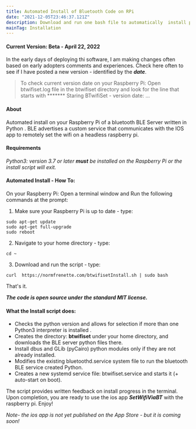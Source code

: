 ```yaml
---
title: Automated Install of Bluetooth Code on RPi
date: "2021-12-05T23:46:37.121Z"
description: Download and run one bash file to automatically  install python files & configure RPi for BLE.
mainTag: Installation
---
```

#### Current Version: Beta - April 22, 2022
In the early days of deploying thi software, I am making changes often based on early adopters comments and experiences.  Check here often to see if I have posted a new version - identified by the ***date***.
> To check current version date on your Raspberry Pi:  Open btwifiset.log file in the btwifiset directory and look for the line that starts with ******* Staring BTwifiSet - version date: ...

#### About
Automated install on your Raspberry Pi of a bluetooth BLE Server written in Python .  BLE advertises a custom service that communicates with the IOS app to remotely set the wifi on a headless raspberry pi.

#### Requirements
*Python3: version 3.7 or later **must** be installed on the Raspberry Pi or the install script will exit.*

#### Automated Install - How To: 
On your Raspberry Pi: Open a terminal window and Run the following commands at the prompt:

1. Make sure your Raspberry Pi is up to date - type:
```
sudo apt-get update
sudo apt-get full-upgrade
sudo reboot
```

2. Navigate to your home directory - type:  
```
cd ~
```
3. Download and run the script - type:
```
curl  https://normfrenette.com/btwifisetInstall.sh | sudo bash
```

That's it. 

***The code is open source under the standard MIT license.***

#### What the Install script does:

- Checks the python version and allows for selection if more than one Python3 interpreter is installed .
- Creates the directory: **btwifiset** under your home directory, and downloads the BLE server python files there.
- Install dbus and GLib (pyCairo) python modules only if they are not already installed.
- Modifies the existing bluetoothd.service system file to run the bluetooth BLE service created Python.
- Creates a new systemd service file: btwifiset.service and starts it (+ auto-start on boot).

The script provides written feedback on install progress in the terminal.  Upon completion, you are ready to use the ios app ***SetWifiViaBT*** with the raspberry pi.  Enjoy!

*Note- the ios app is not yet published on the App Store - but it is coming soon!*




